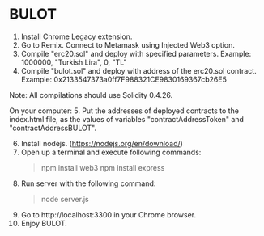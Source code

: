 # BULOT

1. Install Chrome Legacy extension.
2. Go to Remix. Connect to Metamask using Injected Web3 option.
3. Compile "erc20.sol" and deploy with specified parameters.
    Example: 1000000, "Turkish Lira", 0, "TL"
4. Compile "bulot.sol" and deploy with address of the erc20.sol contract.
    Example: 0x2133547373a0ff7F988321CE9830169367cb26E5

Note: All compilations should use Solidity 0.4.26.

On your computer:
5. Put the addresses of deployed contracts to the index.html file, as the values of variables "contractAddressToken" and "contractAddressBULOT".

6. Install nodejs. (https://nodejs.org/en/download/)
7. Open up a terminal and execute following commands:
   > npm install web3
   > npm install express
8. Run server with the following command:
   > node server.js
9. Go to http://localhost:3300 in your Chrome browser.
10. Enjoy BULOT.

